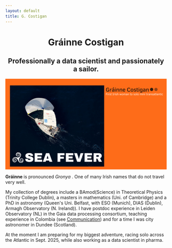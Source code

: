 ```yaml
---
layout: default
title: G. Costigan
---
```



# <center> Gráinne  Costigan </center>

<h2> <center> Professionally a data scientist and passionately a sailor.</center> </h2> 

<center> <img src="SEA FEVER_landing.jpg" alt="Grainne" style="width:904px;" align="middle"> </center>


 <b> Gráinne </b> is pronounced <i> Gronya </i>. One of many Irish names that do not travel very well.


<p>
My collection of degrees include a BAmod(Science) in Theoretical Physics (Trinity College Dublin), a masters in mathematics (Uni. of Cambridge) and a PhD in astronomy (Queen's Uni. Belfast, with ESO (Munich), DIAS (Dublin), Armagh Observatory (N. Ireland)). I have postdoc experience in Leiden Observatory (NL) in the Gaia data processing consortium, teaching experience in Colombia (see <a href="../communications">Communication</a>) and for a time I was city astronomer in Dundee (Scotland).  

At the moment I am preparing for my biggest adventure, racing solo across the Atlantic in Sept. 2025, while also working as a data scientist in pharma. 
</p>



